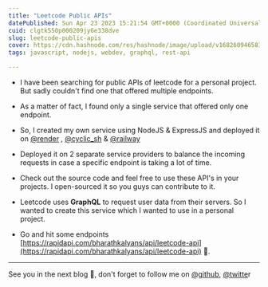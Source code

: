 ```yaml
---
title: "Leetcode Public APIs"
datePublished: Sun Apr 23 2023 15:21:54 GMT+0000 (Coordinated Universal Time)
cuid: clgtk550p000209jy6e338dve
slug: leetcode-public-apis
cover: https://cdn.hashnode.com/res/hashnode/image/upload/v1682609465813/f5619435-5aa4-4c13-a179-70184f7fcc78.png
tags: javascript, nodejs, webdev, graphql, rest-api

---
```


* I have been searching for public APIs of leetcode for a personal project. But sadly couldn't find one that offered multiple endpoints.
    
* As a matter of fact, I found only a single service that offered only one endpoint.
    
* So, I created my own service using NodeJS & ExpressJS and deployed it on [@render](https://twitter.com/render) , [@cyclic\_sh](https://twitter.com/cyclic_sh) & [@railway](https://railway.app/)
    
* Deployed it on 2 separate service providers to balance the incoming requests in case a specific endpoint is taking a lot of time.
    
* Check out the source code and feel free to use these API's in your projects. I open-sourced it so you guys can contribute to it.
    
* Leetcode uses **GraphQL** to request user data from their servers. So I wanted to create this service which I wanted to use in a personal project.
    
* Go and hit some endpoints [https://rapidapi.com/bharathkalyans/api/leetcode-api](https://rapidapi.com/bharathkalyans/api/leetcode-api) 😤.
    

---

See you in the next blog 🫡, don't forget to follow me on [@github](https://github.com/bharathkalyans/), [@twitte](https://twitter.com/bharathkalyans)r